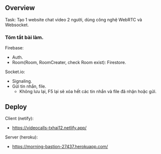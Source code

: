 ## Overview

Task: Tạo 1 website chat video 2 người, dùng công nghệ WebRTC và Websocket.

### Tóm tắt bài làm.

Firebase:

-   Auth.
-   Room(Room, RoomCreater, check Room exist): Firestore.

Socket.io:

-   Signaling.
-   Gửi tin nhắn, file.
    -   Không lưu lại, F5 lại sẽ xóa hết các tin nhắn và file đã nhận hoặc gửi.

## Deploy

Client (netify):

-   https://videocalls-txhai12.netlify.app/

Server (heroku):

-   https://morning-bastion-27437.herokuapp.com/
